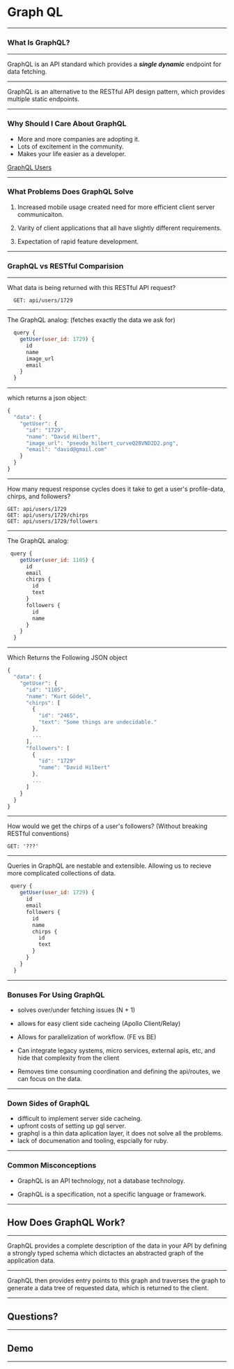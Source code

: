 # Graph QL

---

### What Is GraphQL?

---

GraphQL is an API standard which provides a ***single dynamic*** endpoint for data fetching.

---

GraphQL is an alternative to the RESTful API design pattern, which provides multiple static endpoints.

---

### Why Should I Care About GraphQL

- More and more companies are adopting it.
- Lots of excitement in the community.
- Makes your life easier as a developer.

[GraphQL Users](http://graphql.org/users/)

---

### What Problems Does GraphQL Solve

1. Increased mobile usage created need for more efficient client server communicaiton.

2. Varity of client applications that all have slightly different requirements.

3. Expectation of rapid feature development.

---

### GraphQL vs RESTful Comparision

---

What data is being returned with this RESTful API request?

```
  GET: api/users/1729
```

---

The GraphQL analog:
(fetches exactly the data we ask for)

```javascript
  query {
    getUser(user_id: 1729) {
      id
      name
      image_url
      email
    }
  }
```

---

which returns a json object:

```javascript
{
  "data": {
    "getUser": {
      "id": "1729",
      "name": "David Hilbert",
      "image_url": "pseudo_hilbert_curveQ28VND2D2.png",
      "email": "david@gmail.com"
    }
  }
}
```

---

How many request response cycles does it take to get a user's profile-data, chirps, and followers?

```
GET: api/users/1729
GET: api/users/1729/chirps
GET: api/users/1729/followers
```

---

The GraphQL analog:


```javascript
 query {
    getUser(user_id: 1105) {
      id
      email
      chirps {
        id
        text
      }
      followers {
        id
        name
      }
    }
  }
```

---

Which Returns the Following JSON object

```javascript
{
  "data": {
    "getUser": {
      "id": "1105",
      "name": "Kurt Gödel",
      "chirps": [
        {
          "id": "2465",
          "text": "Some things are undecidable."
        },
        ...
      ],
      "followers": [
        {
          "id": "1729"
          "name": "David Hilbert"
        },
        ...
      ]
    }
  }
}
```

---

How would we get the chirps of a user's followers? (Without breaking RESTful conventions)

```
GET: '???'
```

---

Queries in GraphQL are nestable and extensible.
Allowing us to recieve more complicated collections of data.

```javascript
 query {
    getUser(user_id: 1729) {
      id
      email
      followers {
        id
        name
        chirps {
          id
          text
        }
      }
    }
  }
```

---

### Bonuses For Using GraphQL

- solves over/under fetching issues (N + 1)

- allows for easy client side cacheing (Apollo Client/Relay)

- Allows for parallelization of workflow.  (FE vs BE)

- Can integrate legacy systems, micro services, external apis, etc, and hide that complexity from the client

- Removes time consuming coordination and defining the api/routes, we can focus on the data.

---

### Down Sides of GraphQL

- difficult to implement server side cacheing.
- upfront costs of setting up gql server.
- graphql is a thin data aplication layer, it does not solve all the problems.
- lack of documenation and tooling, espcially for ruby.

---

### Common Misconceptions

- GraphQL is an API technology, not a database technology.

- GraphQL is a specification, not a specific language or framework.

---

## How Does GraphQL Work?

---

GraphQL provides a complete description of the data in your API by defining a strongly typed schema which dictactes an abstracted graph of the application data.

---

GraphQL then provides entry points to this graph and traverses the graph to generate a data tree of requested data, which is returned to the client.

---


## Questions?

---

## Demo

---
